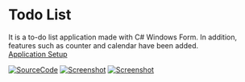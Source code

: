 # Todo List
It is a to-do list application made with C# Windows Form. In addition, features such as counter and calendar have been added.
<br>
<a href="https://github.com/furkankapukayaa/Todo-List/tree/main/ToDo%20Setup">Application Setup</a>
<br>

[![SourceCode](https://img.shields.io/badge/Source%20Code-click-red)](https://github.com/furkankapukayaa/Todo-List/tree/main/ToDo)
[![Screenshot](https://img.shields.io/badge/Screenshot-click-red)](https://github.com/furkankapukayaa/Todo-List/blob/main/SS/Screenshot_1.png)
[![Screenshot](https://img.shields.io/badge/Screenshot-click-red)](https://github.com/furkankapukayaa/Todo-List/blob/main/SS/Screenshot_2.png)
